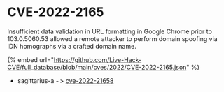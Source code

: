 # CVE-2022-2165

Insufficient data validation in URL formatting in Google Chrome prior to 103.0.5060.53 allowed a remote attacker to perform domain spoofing via IDN homographs via a crafted domain name.

{% embed url="https://github.com/Live-Hack-CVE/full_database/blob/main/cves/2022/CVE-2022-2165.json" %}


* sagittarius-a ~> [cve-2022-21658](https://zeste.alice-snow.ru/2022/database/cve-2022-2165/cve-2022-21658-sagittarius-a)